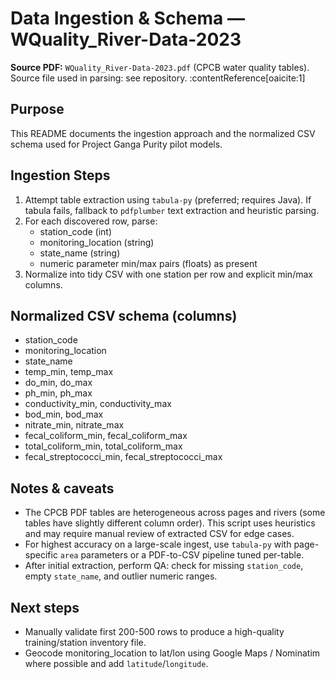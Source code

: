 # Data Ingestion & Schema — WQuality_River-Data-2023

**Source PDF:** `WQuality_River-Data-2023.pdf` (CPCB water quality tables). Source file used in parsing: see repository. :contentReference[oaicite:1]

## Purpose
This README documents the ingestion approach and the normalized CSV schema used for Project Ganga Purity pilot models.

## Ingestion Steps
1. Attempt table extraction using `tabula-py` (preferred; requires Java). If tabula fails, fallback to `pdfplumber` text extraction and heuristic parsing.
2. For each discovered row, parse:
   - station_code (int)
   - monitoring_location (string)
   - state_name (string)
   - numeric parameter min/max pairs (floats) as present
3. Normalize into tidy CSV with one station per row and explicit min/max columns.

## Normalized CSV schema (columns)
- station_code
- monitoring_location
- state_name
- temp_min, temp_max
- do_min, do_max
- ph_min, ph_max
- conductivity_min, conductivity_max
- bod_min, bod_max
- nitrate_min, nitrate_max
- fecal_coliform_min, fecal_coliform_max
- total_coliform_min, total_coliform_max
- fecal_streptococci_min, fecal_streptococci_max

## Notes & caveats
- The CPCB PDF tables are heterogeneous across pages and rivers (some tables have slightly different column order). This script uses heuristics and may require manual review of extracted CSV for edge cases.
- For highest accuracy on a large-scale ingest, use `tabula-py` with page-specific `area` parameters or a PDF-to-CSV pipeline tuned per-table.
- After initial extraction, perform QA: check for missing `station_code`, empty `state_name`, and outlier numeric ranges.

## Next steps
- Manually validate first 200-500 rows to produce a high-quality training/station inventory file.
- Geocode monitoring_location to lat/lon using Google Maps / Nominatim where possible and add `latitude`/`longitude`.
